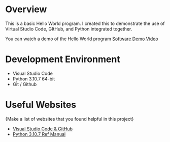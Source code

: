 # Overview



This is a basic Hello World program. I created this to demonstrate the use of Virtual Studio Code, GItHub, and Python integrated together.


You can watch a demo of the Hello World program
[Software Demo Video](https://www.loom.com/share/d12f7a14d6aa4ed2819b26268465f395)

# Development Environment

* Visual Studio Code
* Python 3.10.7 64-bit
* Git / Github

# Useful Websites

{Make a list of websites that you found helpful in this project}
* [Visual Studio Code & GitHub](https://code.visualstudio.com/docs/sourcecontrol/overview)
* [Python 3.10.7 Ref Manual](https://docs.python.org/3/library/index.html)